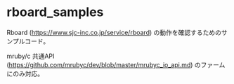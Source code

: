 # rboard_samples

Rboard (https://www.sjc-inc.co.jp/service/rboard) の動作を確認するためのサンプルコード。

mruby/c 共通API (https://github.com/mrubyc/dev/blob/master/mrubyc_io_api.md) のファームにのみ対応。
